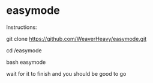 # easymode
Instructions:

git clone https://github.com/WeaverHeavy/easymode.git

cd /easymode

bash easymode

wait for it to finish and you should be good to go
